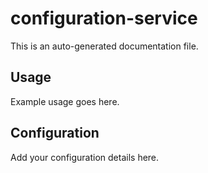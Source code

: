# configuration-service

This is an auto-generated documentation file.

## Usage

Example usage goes here.

## Configuration

Add your configuration details here.